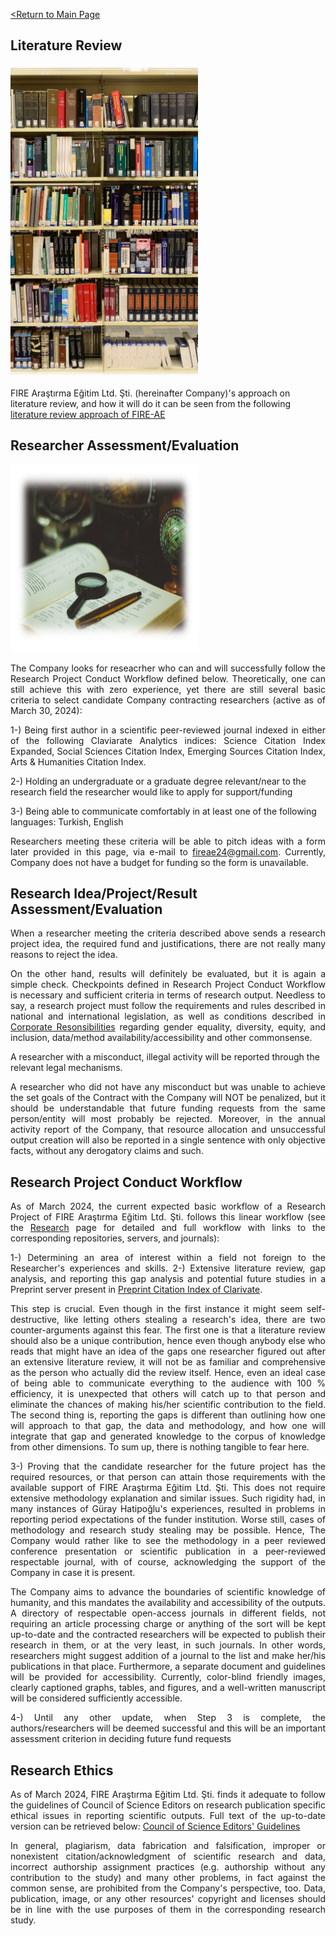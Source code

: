 [<Return to Main Page](README.md)
<br>

## Literature Review

<img src="https://github.com/fire-ae/fire-ae.github.io/blob/main/bunchofbooks.jpg" width="300" height="500" />

FIRE Araştırma Eğitim Ltd. Şti. (hereinafter Company)'s approach on literature review, and how it will do it can be seen from the following [literature review approach of FIRE-AE](rev.pdf)

## Researcher Assessment/Evaluation

<img src="https://github.com/fire-ae/fire-ae.github.io/blob/main/book-magnif.PNG" width="300" height="300" />

<div align="justify">
  
The Company looks for reseacrher who can and will successfully follow the Research Project Conduct Workflow defined below. Theoretically, one can still achieve this with zero experience, yet there are still several basic criteria to select candidate Company contracting researchers (active as of March 30, 2024):

</div>

<div align="justify">
  
1-) Being first author in a scientific peer-reviewed journal indexed in either of the following Claviarate Analytics indices: Science Citation Index Expanded, Social Sciences Citation Index, Emerging Sources Citation Index, Arts & Humanities Citation Index. 

</div>

2-) Holding an undergraduate or a graduate degree relevant/near to the research field the researcher would like to apply for support/funding

3-) Being able to communicate comfortably in at least one of the following languages: Turkish, English

<div align="justify">
  
Researchers meeting these criteria will be able to pitch ideas with a form later provided in this page, via e-mail to fireae24@gmail.com. Currently, Company does not have a budget for funding so the form is unavailable.

</div>

## Research Idea/Project/Result Assessment/Evaluation

<div align="justify">
  
When a researcher meeting the criteria described above sends a research project idea, the required fund and justifications, there are not really many reasons to reject the idea. 

</div>

<div align="justify">
  
On the other hand, results will definitely be evaluated, but it is again a simple check. Checkpoints defined in Research Project Conduct Workflow is necessary and sufficient criteria in terms of research output. Needless to say, a research project must follow the requirements and rules described in national and international legislation, as well as conditions described in [Corporate Resonsibilities](corp-responsibility.md) regarding gender equality, diversity, equity, and inclusion, data/method availability/accessibility and other commonsense. 

</div>

A researcher with a misconduct, illegal activity will be reported through the relevant legal mechanisms.

<div align="justify">
  
A researcher who did not have any misconduct but was unable to achieve the set goals of the Contract with the Company will NOT be penalized, but it should be understandable that future funding requests from the same person/entity will most probably be rejected. Moreover, in the annual activity report of the Company, that resource allocation and unsuccessful output creation will also be reported in a single sentence with only objective facts, without any derogatory claims and such. 

</div>

## Research Project Conduct Workflow

<div align="justify">
  
As of March 2024, the current expected basic workflow of a Research Project of FIRE Araştırma Eğitim Ltd. Şti. follows this linear workflow (see the [Research](research.md) page for detailed and full workflow with links to the corresponding repositories, servers, and journals):

</div>

<div align="justify">
  
1-) Determining an area of interest within a field not foreign to the Researcher's experiences and skills.
2-) Extensive literature review, gap analysis, and reporting this gap analysis and potential future studies in a Preprint server present in 
[Preprint Citation Index of Clarivate](https://clarivate.com/products/scientific-and-academic-research/research-discovery-and-workflow-solutions/preprint-citation-index/). 

</div>

<div align="justify">
  
This step is crucial. Even though in the first instance it might seem self-destructive, like letting others stealing a research's idea, there are two counter-arguments against this fear. The first one is that a literature review should also be a unique contribution, hence even though anybody else who reads that might have an idea of the gaps one researcher figured out after an extensive literature review, it will not be as familiar and comprehensive as the person who actually did the review itself. Hence, even an ideal case of being able to communicate everything to the audience with 100 % efficiency, it is unexpected that others will catch up to that person and eliminate the chances of making his/her scientific contribution to the field. The second thing is, reporting the gaps is different than outlining how one will approach to that gap, the data and methodology, and how one will integrate that gap and generated knowledge to the corpus of knowledge from other dimensions. To sum up, there is nothing tangible to fear here.

</div>

<div align="justify">
  
3-) Proving that the candidate researcher for the future project has the required resources, or that person can attain those requirements with the available support of FIRE Araştırma Eğitim Ltd. Şti. This does not require extensive methodology explanation and similar issues. Such rigidity had, in many instances of Güray Hatipoğlu's experiences, resulted in problems in reporting period expectations of the funder institution. Worse still, cases of methodology and research study stealing may be possible. Hence, The Company would rather like to see the methodology in a peer reviewed conference presentation or scientific publication in a peer-reviewed respectable journal, with of course, acknowledging the support of the Company in case it is present.

</div>

<div align="justify">
  
The Company aims to advance the boundaries of scientific knowledge of humanity, and this mandates the availability and accessibility of the outputs. A directory of respectable  open-access journals in different fields, not requiring an article processing charge or anything of the sort will be kept up-to-date and the contracted researchers will be expected to publish their research in them, or at the very least, in such journals. In other words, researchers might suggest addition of a journal to the list and make her/his publications in that place. 
Furthermore, a separate document and guidelines will be provided for accessibility. Currently, color-blind friendly images, clearly captioned graphs, tables, and figures, and a well-written manuscript will be considered sufficiently accessible.

</div>

<div align="justify">
  
4-) Until any other update, when Step 3 is complete, the authors/researchers will be deemed successful and this will be an important assessment criterion in deciding future fund requests

</div>

## Research Ethics

<div align="justify">
  
As of March 2024, FIRE Araştırma Eğitim Ltd. Şti. finds it adequate to follow the guidelines of Council of Science Editors on research publication specific ethical issues in reporting scientific outputs. Full text of the up-to-date version can be retrieved below:
[Council of Science Editors' Guidelines](https://www.councilscienceeditors.org/recommendations-for-promoting-integrity-in-scientific-journal-publications)

</div>

<div align="justify">
  
In general, plagiarism, data fabrication and falsification, improper or nonexistent citation/acknowledgment of scientific research and data, incorrect authorship assignment practices (e.g. authorship without any contribution to the study) and many other problems, in fact against the common sense, are prohibited from the Company's perspective, too. Data, publication, image, or any other resources' copyright and licenses should be in line with the use purposes of them in the corresponding research study.

</div>
